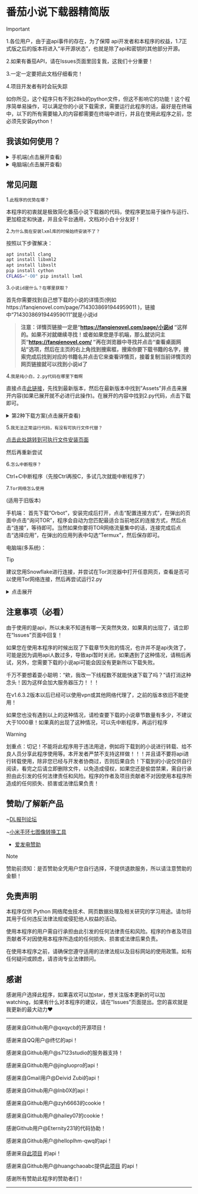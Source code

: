 # 番茄小说下载器精简版
>[!IMPORTANT]
>
>1.各位用户，由于盗api事件的存在，为了保障
api开发者和本程序的权益，1.7正式版之后的版本将进入“半开源状态”，也就是除了api和密钥的其他部分开源。
>
>2.如果有番茄API，请在Issues页面里回复我，这我们十分重要！
>
>3.一定一定要把此文档仔细看完！
>
>4.项目开发者有时会玩失踪

如你所见，这个程序只有不到28kb的python文件，但这不影响它的功能！这个程序简单易操作，可以满足你的小说下载需求，需要运行此程序的话，最好是在终端中，以下的所有需要输入的内容都需要在终端中进行，并且在使用此程序之前，您必须先安装python！
## 我该如何使用？
<details>
<summary>手机端(点击展开查看)</summary>

- 1.首先下载Termux ，找到符合您手机配置的apk文件(如果你的手机是在2020年以后购买的，那就选择带有arm64文件名的apk)，下载并安装，接着打开应用，然后输入“termux-setup-storage”并回车(也就是换行符)。执行后，系统会弹出一个权限请求，请点击“允许”来获取存储权限。

- 2.下载文件2.py，并通过文件管理器获取到这个文件所处的目录位置并复制它备用，在Termux输入： `cd+空格+复制的目录`然后回车。

> \[Tip\]
>
> 文件所处的目录位置就是下载的文件所在的地方，比如我下载了一个文件，这个文件就会显示在文件管理器中，但是该在哪里寻找它呢？要寻找的这个地方就是文件所处的目录，假如我下载的这个文件位置在“/storage/emulated/0/Download/”里，那么这个文件的位置就是这个文件所处的目录。

- 3.在Termux中依次输入安装命令并回车运行：

```bash
sed -i 's@^\(deb.*stable main\)$@#\1\ndeb https://mirrors.tuna.tsinghua.edu.cn/termux/apt/termux-main stable main@' $PREFIX/etc/apt/sources.list
```

```
apt update && apt upgrade
```

```
pkg install python
```

```
pkg install python-pip
```

```
pkg install libxml2 libxslt
```

```
pip install requests beautifulsoup4 urllib3 stem tqdm fake-useragent pycryptodome lxml ebooklib flask-hcaptcha cryptography redis
```

**注：在运行安装命令的时候，您可能会遇到“Do you want to continue? \[Y/n\]”这种情况，这时请输入大写的“Y”并回车来继续下载。**

- 4.全部安装完成且没有显示报错的情况，就继续输入

```bash
python 2.py
```

并回车来启动程序即可
</details>

<details>
<summary>电脑端(点击展开查看)</summary>

### Windows系统

1. **安装Python**

   - 访问Python官网下载最新版本
   - 安装时务必勾选"Add Python to PATH"选项

2. **下载脚本文件**

   - 从GitHub Releases页面下载最新版本的2.py文件
   - 记住文件的保存路径

3. **安装依赖库**

   - 打开命令提示符(CMD)或PowerShell

   - 输入以下命令安装所需库：

     ```bash
     pip install requests beautifulsoup4 urllib3 stem tqdm fake-useragent pycryptodome lxml ebooklib flask-hcaptcha cryptography redis
     ```

4. **运行程序**

   - 在命令提示符中导航到脚本所在目录：

     ```bash
     cd 你的文件路径
     ```

   - 运行程序：

     ```bash
     python 2.py
     ```

### macOS系统

1. **安装Python**

   - 推荐使用Homebrew安装：

     ```bash
     brew install python
     ```

   - 或从Python官网下载安装包

2. **下载脚本文件**

   - 同Windows步骤

3. **安装依赖库**

   - 打开终端(Terminal)

   - 输入以下命令：

     ```bash
     pip3 install requests beautifulsoup4 urllib3 stem tqdm fake-useragent pycryptodome lxml ebooklib flask-hcaptcha cryptography redis
     ```

4. **运行程序**

   - 在终端中导航到脚本目录：

     ```bash
     cd 你的文件路径
     ```

   - 运行程序：

     ```bash
     python3 2.py
     ```

### Linux系统

1. **安装Python**

   - 大多数Linux发行版已预装Python，可通过以下命令检查：

     ```bash
     python3 --version
     ```

   - 如需安装：

     ```bash
     sudo apt-get install python3  # Debian/Ubuntu
     sudo yum install python3      # CentOS/RHEL
     ```

2. **下载脚本文件**

   - 同Windows步骤

3. **安装依赖库**

   - 打开终端

   - 输入以下命令：

     ```bash
     pip3 install requests beautifulsoup4 urllib3 stem tqdm fake-useragent pycryptodome lxml ebooklib
     ```

4. **运行程序**

   - 导航到脚本目录：

     ```bash
     cd 你的文件路径
     ```

   - 运行程序：

     ```bash
     python3 2.py
     ```
 
**注：**
- 如果遇到权限问题，可在命令前加上“sudo”(Linux/macOS可用)或以管理员身份运行CMD(PowerShell)
</details>

## 常见问题
1.`此程序的优势在哪？`

本程序的初衷就是极致简化番茄小说下载器的代码，使程序更加易于操作与运行、更加稳定和快速，并且全平台通用，文档对小白十分友好！

2.`为什么我在安装lxml库的时候始终安装不了？`

按照以下步骤解决：
```bash
apt install clang 
apt install libxml2
apt install libxslt 
pip install cython 
CFLAGS="-O0" pip install lxml
```

3.`小说id是什么？在哪里获取？`

首先你需要找到自己想下载的小说的详情页(例如https://fanqienovel.com/page/7143038691944959011 )，链接中“7143038691944959011”就是小说id
>**注意：详情页链接一定是“https://fanqienovel.com/page/小说id ”这样的。如果不对就继续寻找！或者如果您是手机端，那么就访问主页“https://fanqienovel.com/ ”再在浏览器中寻找并点击“查看桌面网站”选项，然后在主页的右上角找到搜索框，搜索你要下载书籍的名字，搜索完成后找到对应的书籍名并点击它来查看详情页，接着复制当前详情页的网页链接就可以找到小说id了**

4.`我是纯小白，2.py代码在哪里下载啊`

直接点击[此链接](https://github.com/Dlmily/Tomato-Novel-Downloader-Lite/releases/ )，先找到最新版本，然后在最新版本中找到”Assets”并点击来展开内容(如果已展开就不必进行此操作)。在展开的内容中找到2.py代码，点击下载即可。
<details>
<summary>第2种下载方案(点击展开查看)
</summary>

- 第一步
  
![Screenshot_20250608-204406](https://github.com/user-attachments/assets/5357457c-92d8-4b15-af38-6cdad23c57a1)
- 第二步

![Screenshot_20250608-204442](https://github.com/user-attachments/assets/2d349eb3-8b3b-44a6-9188-264b7fbb658f)
- 第三步

![Screenshot_20250608-204456](https://github.com/user-attachments/assets/cd50b5b8-a07b-4f44-b46c-e8f2e8ea8008)
</details>

5.`我无法正常运行代码，有没有可执行文件代替？`

[点击此处跳转到可执行文件安装页面](https://github.com/Dlmily/Tomato-Novel-Downloader-Lite/releases)

然后再重新尝试

6.`怎么中断程序？`

Ctrl+C中断程序（先按Ctrl再按C，多试几次就能中断程序了）

7.`Tor网络怎么使用`

(适用于旧版本)

手机端：
首先下载“Orbot”，安装完成后打开，点击“配置连接方式”，在弹出的页面中点击“询问TOR”，程序会自动为您匹配最适合当前地区的连接方式，然后点击“连接”，等待即可。当然如果你要将TOR网络流量集中的话，连接完成后点击“选择应用”，在弹出的应用列表中勾选“Termux”，然后保存即可。

电脑端(多系统)：
> [!TIP]
> 
> 建议您用Snowflake进行连接，并尝试在Tor浏览器中打开任意网页，查看是否可以使用Tor网络连接，然后再尝试运行2.py
<details>  
<summary>点击展开</summary>  

  (运行2.py脚本前需要关闭系统代理，再使用tor网络下载。注意端口为9050！)
  ![](https://github.com/user-attachments/assets/fb6f1880-09b1-46db-94ce-d3b666bb04ef)
  
### **1. Windows系统使用Tor网络**
#### **方法一：使用Tor浏览器（推荐）**
1. **下载并安装Tor浏览器**  
   - 访问 [Tor官网](https://www.torproject.org/) 下载Tor浏览器（自带Tor代理功能）。
2. **运行Tor浏览器**  
   - 启动后，Tor浏览器会自动连接Tor网络，无需额外配置。
3. **手动配置代理（可选）**  
   - 如果其他应用（如Python脚本）需要通过Tor代理，可设置SOCKS5代理：
     ```python
     proxies = {
         'http': 'socks5h://127.0.0.1:9150',
         'https': 'socks5h://127.0.0.1:9150'
     }
     ```
     （Tor浏览器默认使用端口9150）。

#### **方法二：使用Tor Expert Bundle（高级用户）**
- 适用于需要Tor命令行工具的场景：
  - 下载Tor Expert Bundle（无浏览器）。
  - 编辑`torrc`文件配置SOCKS代理（如`SocksPort 9050`）。

---

### **2. macOS系统使用Tor网络**
#### **方法一：使用Tor浏览器**
1. **下载Tor浏览器**  
   - 从Tor官网获取macOS版本并安装。
2. **连接Tor网络**  
   - 启动后自动连接，支持.onion网站访问。

#### **方法二：命令行安装Tor**
1. **通过Homebrew安装**  
   ```bash
   brew install tor
   ```
2. **启动Tor服务**  
   ```bash
   tor
   ```
   - 默认SOCKS代理端口为9050。

---

### **3. Linux（Unix-like）系统使用Tor网络**
#### **方法一：使用Tor浏览器**
- 与Windows/macOS类似，下载对应版本运行即可。

#### **方法二：通过包管理器安装Tor**
1. **Debian/Ubuntu**  
   ```bash
   sudo apt-get install tor torsocks
   ```
2. **RHEL/CentOS**  
   ```bash
   sudo yum install tor torsocks
   ```
3. **配置与使用**  
   - 编辑`/etc/tor/torrc`配置桥接或代理。
   - 使用`torsocks`运行命令：
     ```bash
     torsocks ssh user@server
     ```
</details>  

## 注意事项（必看）
由于使用的是api，所以未来不知道有哪一天突然失效，如果真的出现了，请立即在“Issues”页面中回复！

如果您在使用本程序的时候出现了下载章节失败的情况，也许并不是api失效了，可能是因为调用api人数过多，导致api暂时关闭，如果遇到了这种情况，请稍后再试，另外，您需要下载的小说api可能会因没有更新所以下载失败。

千万不要想着耍小聪明：“欸，我改一下线程数不就能快速下载了吗？”请打消这种念头！因为这样会加大服务器压力！！！

在v1.6.3.2版本以后已经可以使用vpn或其他网络代理了，之前的版本依旧不能使用！

如果您也没有遇到以上的这种情况，请检查要下载的小说章节数量有多少，不建议大于1000章！如果真的出现了这种情况，可以先中断程序，再运行程序

> [!WARNING]
>
>划重点：切记！不能将此程序用于违法用途，例如将下载到的小说进行转载、给不良人员分享此程序使用等。本开发者严禁不支持这样做！！！并且请不要将api进行转载使用，除非您已经与开发者协商过，否则后果自负！下载到的小说仅供自行阅读，看完之后请立即删除文件，以免造成侵权，如果您还是偷尝禁果，需自行承担由此引发的任何法律责任和风险。程序的作者及项目贡献者不对因使用本程序所造成的任何损失、损害或法律后果负责！

## 赞助/了解新产品
~[DL报刊论坛](https://dlbkltos.s7123.xyz/)

~[小米手环七图像转换工具](https://github.com/Dlmily/ImageToMiBand7)

- [爱发电赞助](https://afdian.com/a/dlbaokanluntanos )

> [!NOTE]
>
>赞助前须知：是否赞助全凭用户您自行选择，不提供退款服务，所以请注意赞助的金额！
## 免责声明
  本程序仅供 Python 网络爬虫技术、网页数据处理及相关研究的学习用途。请勿将其用于任何违反法律法规或侵犯他人权益的活动。
  
  使用本程序的用户需自行承担由此引发的任何法律责任和风险。程序的作者及项目贡献者不对因使用本程序所造成的任何损失、损害或法律后果负责。
  
  在使用本程序之前，请确保您遵守适用的法律法规以及目标网站的使用政策。如有任何疑问或顾虑，请咨询专业法律顾问。

## 感谢
感谢用户选择此程序，如果喜欢可以加star，想关注版本更新的可以加watching，如果有什么对本程序的建议，请在“Issues”页面提出。您的喜欢就是我更新的最大动力❤️
***
感谢来自Github用户@qxqycb的开源项目！

感谢来自QQ用户@终忆的api！

感谢来自Github用户@s7123studio的服务器支持！

感谢来自Github用户@jingluopro的api！

感谢来自Gmail用户@Deivid Zubi的api！

感谢来自Github用户@lnb0X的api！

感谢来自Github用户@zyh6663的cookie！

感谢来自Github用户@hailey07的cookie！

感谢Github用户@Eternity231的代码协助！

感谢来自Github用户@helloplhm-qwq的api！

感谢来自[此项目](https://github.com/POf-L/Fanqie-novel-Downloader) 的api！

感谢来自Github用户@huangchaoabc提供[此项目](https://github.com/duongden/fanqienovel) 的api！

感谢所有赞助此程序的赞助者们！
***
